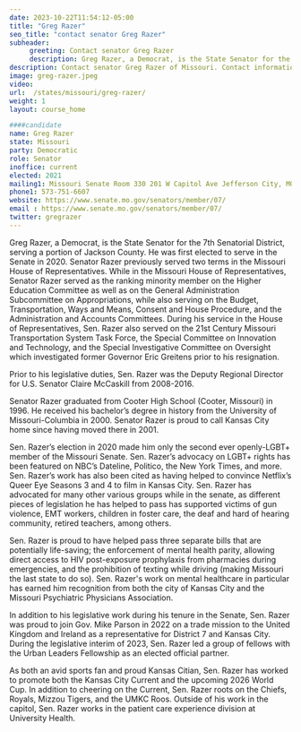 ```yaml
---
date: 2023-10-22T11:54:12-05:00
title: "Greg Razer"
seo_title: "contact senator Greg Razer"
subheader:
     greeting: Contact senator Greg Razer
     description: Greg Razer, a Democrat, is the State Senator for the 7th Senatorial District, serving a portion of Jackson County. He was first elected to serve in the Senate in 2020. Senator Razer previously served two terms in the Missouri House of Representatives.
description: Contact senator Greg Razer of Missouri. Contact information for Greg Razer includes email address, phone number, and mailing address.
image: greg-razer.jpeg
video:
url:  /states/missouri/greg-razer/
weight: 1
layout: course_home

####candidate
name: Greg Razer
state: Missouri
party: Democratic
role: Senator
inoffice: current
elected: 2021
mailing1: Missouri Senate Room 330 201 W Capitol Ave Jefferson City, MO 65101
phone1: 573-751-6607
website: https://www.senate.mo.gov/senators/member/07/
email : https://www.senate.mo.gov/senators/member/07/
twitter: gregrazer
---
```


Greg Razer, a Democrat, is the State Senator for the 7th Senatorial District, serving a portion of Jackson County. He was first elected to serve in the Senate in 2020. Senator Razer previously served two terms in the Missouri House of Representatives. While in the Missouri House of Representatives, Senator Razer served as the ranking minority member on the Higher Education Committee as well as on the General Administration Subcommittee on Appropriations, while also serving on the Budget, Transportation, Ways and Means, Consent and House Procedure, and the Administration and Accounts Committees. During his service in the House of Representatives, Sen. Razer also served on the 21st Century Missouri Transportation System Task Force, the Special Committee on Innovation and Technology, and the Special Investigative Committee on Oversight which investigated former Governor Eric Greitens prior to his resignation.

Prior to his legislative duties, Sen. Razer was the Deputy Regional Director for U.S. Senator Claire McCaskill from 2008-2016.

Senator Razer graduated from Cooter High School (Cooter, Missouri) in 1996. He received his bachelor’s degree in history from the University of Missouri-Columbia in 2000. Senator Razer is proud to call Kansas City home since having moved there in 2001.

Sen. Razer’s election in 2020 made him only the second ever openly-LGBT+ member of the Missouri Senate. Sen. Razer’s advocacy on LGBT+ rights has been featured on NBC’s Dateline, Politico, the New York Times, and more. Sen. Razer’s work has also been cited as having helped to convince Netflix’s Queer Eye Seasons 3 and 4 to film in Kansas City. Sen. Razer has advocated for many other various groups while in the senate, as different pieces of legislation he has helped to pass has supported victims of gun violence, EMT workers, children in foster care, the deaf and hard of hearing community, retired teachers, among others.

Sen. Razer is proud to have helped pass three separate bills that are potentially life-saving; the enforcement of mental health parity, allowing direct access to HIV post-exposure prophylaxis from pharmacies during emergencies, and the prohibition of texting while driving (making Missouri the last state to do so). Sen. Razer's work on mental healthcare in particular has earned him recognition from both the city of Kansas City and the Missouri Psychiatric Physicians Association.

In addition to his legislative work during his tenure in the Senate, Sen. Razer was proud to join Gov. Mike Parson in 2022 on a trade mission to the United Kingdom and Ireland as a representative for District 7 and Kansas City. During the legislative interim of 2023, Sen. Razer led a group of fellows with the Urban Leaders Fellowship as an elected official partner.

As both an avid sports fan and proud Kansas Citian, Sen. Razer has worked to promote both the Kansas City Current and the upcoming 2026 World Cup. In addition to cheering on the Current, Sen. Razer roots on the Chiefs, Royals, Mizzou Tigers, and the UMKC Roos. Outside of his work in the capitol, Sen. Razer works in the patient care experience division at University Health.
